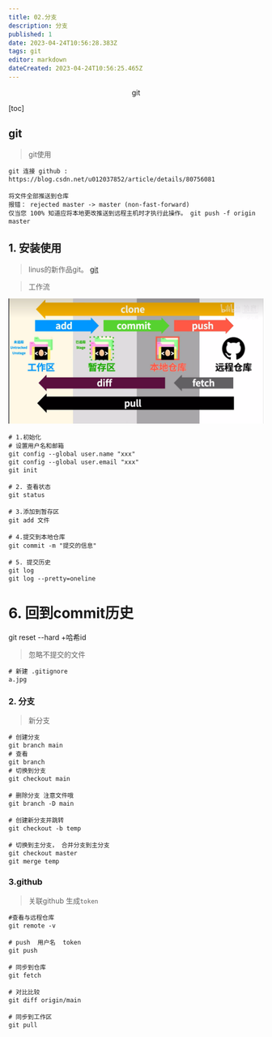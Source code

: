```yaml
---
title: 02.分支
description: 分支
published: 1
date: 2023-04-24T10:56:28.383Z
tags: git
editor: markdown
dateCreated: 2023-04-24T10:56:25.465Z
---
```


<center>git</center>







[toc]





## git

> git使用

```shell
git 连接 github :   https://blog.csdn.net/u012037852/article/details/80756081

将文件全部推送到仓库
报错： rejected master -> master (non-fast-forward)
仅当您 100% 知道应将本地更改推送到远程主机时才执行此操作。 git push -f origin master 
```



## 1. 安装使用

> linus的新作品git。 [git](https://git-scm.com/)

> 工作流

![image-20230302135511914.png](/版本控制/image-20230302135511914.png)

```shell
# 1.初始化
# 设置用户名和邮箱
git config --global user.name "xxx"
git config --global user.email "xxx"
git init

# 2. 查看状态
git status

# 3.添加到暂存区
git add 文件

# 4.提交到本地仓库
git commit -m "提交的信息"

# 5. 提交历史
git log 
git log --pretty=oneline
```

# 6. 回到commit历史
git reset --hard +哈希id

>  忽略不提交的文件

```shell
# 新建 .gitignore
a.jpg
```



### 2. 分支

> 新分支

```shell
# 创建分支
git branch main 
# 查看
git branch 
# 切换到分支
git checkout main

# 删除分支 注意文件哦
git branch -D main

# 创建新分支并跳转
git checkout -b temp

# 切换到主分支， 合并分支到主分支
git checkout master
git merge temp
```



### 3.github

> 关联github   生成`token`

```shell
#查看与远程仓库
git remote -v

# push  用户名  token
git push 

# 同步到仓库
git fetch 

# 对比比较
git diff origin/main

# 同步到工作区
git pull
```















